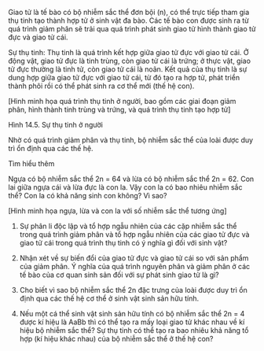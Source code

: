 Giao tử là tế bào có bộ nhiễm sắc thể đơn bội (n), có thể trực tiếp tham gia thụ tinh tạo thành hợp tử ở sinh vật đa bào. Các tế bào con được sinh ra từ quá trình giảm phân sẽ trải qua quá trình phát sinh giao tử hình thành giao tử đực và giao tử cái.

Sự thụ tinh: Thụ tinh là quá trình kết hợp giữa giao tử đực với giao tử cái. Ở động vật, giao tử đực là tinh trùng, còn giao tử cái là trứng; ở thực vật, giao tử đực thường là tinh tử, còn giao tử cái là noãn. Kết quả của thụ tinh là sự dung hợp giữa giao tử đực với giao tử cái, từ đó tạo ra hợp tử, phát triển thành phôi rồi có thể phát sinh ra cơ thể mới (thế hệ con).

[Hình minh họa quá trình thụ tinh ở người, bao gồm các giai đoạn giảm phân, hình thành tinh trùng và trứng, và quá trình thụ tinh tạo hợp tử]

Hình 14.5. Sự thụ tinh ở người

Nhờ có quá trình giảm phân và thụ tinh, bộ nhiễm sắc thể của loài được duy trì ổn định qua các thế hệ.

Tìm hiểu thêm

Ngựa có bộ nhiễm sắc thể 2n = 64 và lừa có bộ nhiễm sắc thể 2n = 62. Con lai giữa ngựa cái và lừa đực là con la. Vậy con la có bao nhiêu nhiễm sắc thể? Con la có khả năng sinh con không? Vì sao?

[Hình minh họa ngựa, lừa và con la với số nhiễm sắc thể tương ứng]

1. Sự phân li độc lập và tổ hợp ngẫu nhiên của các cặp nhiễm sắc thể trong quá trình giảm phân và tổ hợp ngẫu nhiên của các giao tử đực và giao tử cái trong quá trình thụ tinh có ý nghĩa gì đối với sinh vật?

2. Nhận xét về sự biến đổi của giao tử đực và giao tử cái so với sản phẩm của giảm phân. Ý nghĩa của quá trình nguyên phân và giảm phân ở các tế bào của cơ quan sinh sản đối với sự phát sinh giao tử là gì?

3. Cho biết vì sao bộ nhiễm sắc thể 2n đặc trưng của loài được duy trì ổn định qua các thế hệ cơ thể ở sinh vật sinh sản hữu tính.

4. Nếu một cá thể sinh vật sinh sản hữu tính có bộ nhiễm sắc thể 2n = 4 được kí hiệu là AaBb thì có thể tạo ra mấy loại giao tử khác nhau về kí hiệu bộ nhiễm sắc thể? Sự thụ tinh có thể tạo ra bao nhiêu khả năng tổ hợp (kí hiệu khác nhau) của bộ nhiễm sắc thể ở thế hệ con?